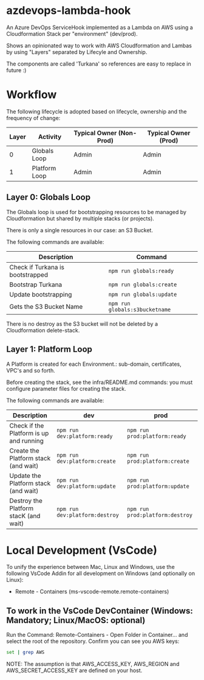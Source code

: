 # azdevops-lambda-hook
An Azure DevOps ServiceHook implemented as a Lambda on AWS using a Cloudformation Stack per "environment" (dev/prod).

Shows an opinionated way to work with AWS Cloudformation and Lambas by using "Layers" separated by Lifecyle and Ownership. 

The components are called 'Turkana' so references are easy to replace in future :)

# Workflow
The following lifecycle is adopted based on lifecycle, ownership and the frequency of change:

| Layer | Activity                              | Typical Owner (Non-Prod) | Typical Owner (Prod) |
| ----- | ------------------------------------- | ------------------------ | -------------------- |
| 0     | Globals Loop                          | Admin                    | Admin                |
| 1     | Platform Loop                         | Admin                    | Admin                |

## Layer 0: Globals  Loop
The Globals loop is used for bootstrapping resources to be managed by Cloudformation but shared by multiple stacks (or projects). 

There is only a single resources in our case: an S3 Bucket. 

The following commands are available:

| Description                                 | Command                                   |
| ------------------------------------------- | ----------------------------------------- |
| Check if Turkana is bootstrapped            | ```npm run globals:ready```               |
| Bootstrap Turkana                           | ```npm run globals:create```              |
| Update bootstrapping                        | ```npm run globals:update```              |
| Gets the S3 Bucket Name                     | ```npm run globals:s3bucketname```        |

There is no destroy as the S3 bucket will not be deleted by a Cloudformation delete-stack.

## Layer 1: Platform Loop
A Platform is created for each Environment.: sub-domain, certificates, VPC's and so forth. 

Before creating the stack, see the infra/README.md commands: you must configure parameter files for creating the stack.

The following commands are available:

| Description                             | dev                                | prod                                |
| ----------------------------------------| -----------------------------------| ----------------------------------- |
| Check if the Platform is up and running | ```npm run dev:platform:ready```   | ```npm run prod:platform:ready```   |
| Create the Platform stack (and wait)    | ```npm run dev:platform:create```  | ```npm run prod:platform:create```  |
| Update the Platform stack (and wait)    | ```npm run dev:platform:update```  | ```npm run prod:platform:update```  |
| Destroy the Platform stacK (and wait)   | ```npm run dev:platform:destroy``` | ```npm run prod:platform:destroy``` |

# Local Development (VsCode)
To unify the experience between Mac, Linux and Windows, use the following VsCode Addin for all development on Windows (and optionally on Linux):

* Remote - Containers (ms-vscode-remote.remote-containers)

## To work in the VsCode DevContainer (Windows: Mandatory; Linux/MacOS: optional)
Run the Command: Remote-Containers - Open Folder in Container... and select the root of the repository. Confirm you can see you AWS keys:

```bash
set | grep AWS
```

NOTE: The assumption is that AWS_ACCESS_KEY, AWS_REGION and AWS_SECRET_ACCESS_KEY are defined on your host. 
